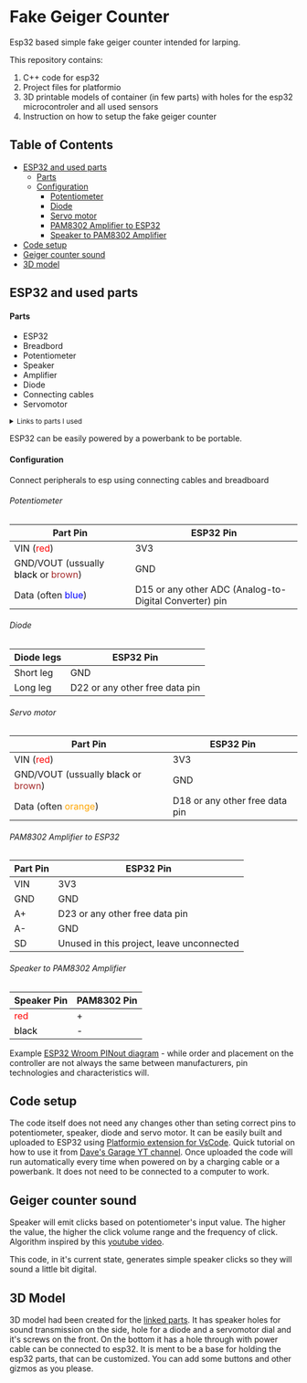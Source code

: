 # Fake Geiger Counter
Esp32 based simple fake geiger counter intended for larping.

This repository contains: 
1. C++ code for esp32
2. Project files for platformio
3. 3D printable models of container (in few parts) with holes for the esp32 microcontroler and all used sensors
4. Instruction on how to setup the fake geiger counter

## Table of Contents

- [ESP32 and used parts](#esp32-and-used-parts)
  - [Parts](#parts)
  - [Configuration](#configuration)  
    - [Potentiometer](#potentiometer)
    - [Diode](#diode)
    - [Servo motor](#servo-motor)
    - [PAM8302 Amplifier to ESP32](#pam8302-amplifier-to-esp32)
    - [Speaker to PAM8302 Amplifier](#speaker-to-pam8302-amplifier)
- [Code setup](#code-setup)
- [Geiger counter sound](#geiger-counter-sound)
- [3D model](#3d-model)

## ESP32 and used parts
#### Parts
- ESP32
- Breadbord
- Potentiometer
- Speaker
- Amplifier
- Diode
- Connecting cables
- Servomotor

<details>
  <summary style="font-size: 12px">Links to parts I used </summary>

- [ESP32 WROOM](https://botland.store/esp32-wifi-and-bt-modules/8893-esp32-wifi-bt-42-platform-with-module-5904422337438.html)
- [Breadbord](https://botland.store/breadoards/19943-breadboard-justpi-830-holes-5904422328610.html)
- [Potentiometer DFRobot Gravity](https://botland.store/gravity-encoders-and-potentiometers/11258-dfrobot-gravity-54k-slide-potentiometer-6959420901036.html)
- [Speaker](https://botland.store/analog-speakers/19458-mini-oval-speaker-1w-8ohm-30x20x5mm-adafruit-4227-5904422354848.html)
- [PAM8302 Amplifier Adafruit](https://botland.store/mp3-wav-ogg-midi-players/6381-mono-25w-class-d-audio-amplifier-pam8302-adafruit-2130-5904422348960.html)
- [Diodes](https://botland.store/leds/19985-set-of-5mm-leds-justpi-30pcs-5904422329259.html)
- [Short connecting cables](https://botland.store/male-to-male-connecting-cables/19947-connecting-cables-male-male-justpi-10cm-40pcs-5904422328689.html)
- [Servomotor](https://botland.store/micro-servos/13128-servo-sg-90-micro-180-5904422350338.html)

</details>

ESP32 can be easily powered by a powerbank to be portable.

#### Configuration
Connect peripherals to esp using connecting cables and breadboard
###### Potentiometer

|Part Pin|ESP32 Pin|
|-------|---------|
|  VIN (<span style="color:red">red</span>)  |  3V3    |
|  GND/VOUT (ussually <span style="color:black">black</span> or <span style="color:brown">brown</span>)  |  GND    |
|  Data (often <span style="color:blue">blue</span>)  |  D15 or any other ADC (Analog-to-Digital Converter) pin    |

###### Diode

| Diode legs |ESP32 Pin|
|-------|---------|
|  Short leg |  GND    |
|  Long leg  |  D22 or any other free data pin  |

###### Servo motor

|Part Pin|ESP32 Pin|
|-------|---------|
|  VIN (<span style="color:red">red</span>)  |  3V3    |
| GND/VOUT (ussually <span style="color:black">black</span> or <span style="color:brown">brown</span>)  |  GND    |
|  Data (often <span style="color:orange">orange</span>)  |  D18 or any other free data pin    |

###### PAM8302 Amplifier to ESP32

|Part Pin|ESP32 Pin|
|-------|---------|
|  VIN  |  3V3    |
| GND   |  GND    |
| A+  |  D23 or any other free data pin    |
| A-  |  GND   |
| SD  |  Unused in this project, leave unconnected  |

###### Speaker to PAM8302 Amplifier

|Speaker Pin|PAM8302 Pin|
|-------|---------|
|  <span style="color:red">red</span>  |  +    |
| <span style="color:black">black</span>  |  -    |


Example [ESP32 Wroom PINout diagram](https://lastminuteengineers.com/wp-content/uploads/iot/ESP32-Pinout.png) - while order and placement on the controller are not always the same between manufacturers, pin technologies and characteristics will.

## Code setup
The code itself does not need any changes other than seting correct pins to potentiometer, speaker, diode and servo motor. It can be easily built and uploaded to ESP32 using [Platformio extension for VsCode](https://platformio.org/install/ide?install=vscode). Quick tutorial on how to use it from [Dave's Garage YT channel](https://youtu.be/XLQa1sX9KIk?si=jZ_BQljqpmHXpXcT&t=441). Once uploaded the code will run automatically every time when powered on by a charging cable or a powerbank. It does not need to be connected to a computer to work.

## Geiger counter sound
Speaker will emit clicks based on potentiometer's input value. The higher the value, the higher the click volume range and the frequency of click. Algorithm inspired by this [youtube video](https://youtu.be/d4pHbYvz6tU?si=e8RVInphm-453VID).

This code, in it's current state, generates simple speaker clicks so they will sound a little bit digital.

## 3D Model
3D model had been created for the [linked parts](#esp32-and-used-parts). It has speaker holes for sound transmission on the side, hole for a diode and a servomotor dial and it's screws on the front. On the bottom it has a hole through with power cable can be connected to esp32. It is ment to be a base for holding the esp32 parts, that can be customized. You can add some buttons and other gizmos as you please.